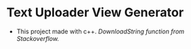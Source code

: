 # Text Uploader View Generator

- This project made with c++.
*DownloadString function from Stackoverflow.*
